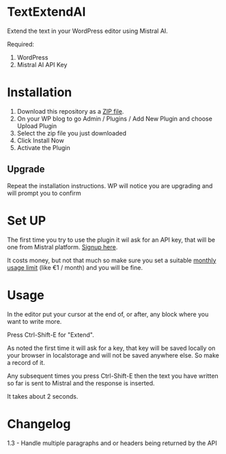 # TextExtendAI

Extend the text in your WordPress editor using Mistral AI.

Required:

1. WordPress
2. Mistral AI API Key

# Installation

1. Download this repository as a [ZIP file](https://github.com/raymondclowe/TextExtendAI/archive/refs/heads/main.zip).
2. On your WP blog to go Admin / Plugins / Add New Plugin and choose Upload Plugin
3. Select the zip file you just downloaded
4. Click Install Now
5. Activate the Plugin

## Upgrade

Repeat the installation instructions.  WP will notice you are upgrading and will prompt you to confirm


# Set UP

The first time you try to use the plugin it wil ask for an API key, that will be one from Mistral platform. [Signup here](https://auth.mistral.ai/self-service/registration/browser).

It costs money, but not that much so make sure you set a suitable [monthly usage limit](https://console.mistral.ai/billing/#:~:text=next%20month%20begins.-,Usage%20limit%20(%E2%82%AC)%20*,-Update%20limit) (like €1 / month) and you will be fine.

# Usage

In the editor put your cursor at the end of, or after, any block where you want to write more.

Press Ctrl-Shift-E for "Extend".

As noted the first time it will ask for a key, that key will be saved locally on your browser in localstorage and will not be saved anywhere else. So make a record of it.

Any subsequent times you press Ctrl-Shift-E then the text you have written so far is sent to Mistral and the response is inserted.

It takes about 2 seconds.


# Changelog

1.3 - Handle multiple paragraphs and or headers being returned by the API

